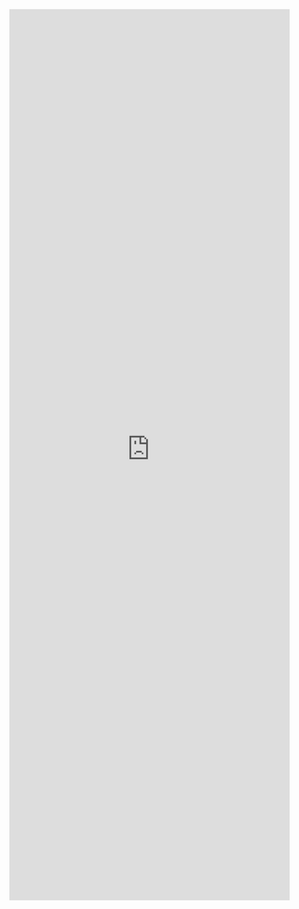 <iframe 
    title='ProgressIndicator Examples'
    src='https://fabricweb.z5.web.core.windows.net/pr-deploy-site/refs/pull/9333/merge/fabric-website-resources/dist/index.html#/examples/progressindicator?docsExample=true'
    frameborder='no'
    height='1600'
    style='width: 100%;'
>